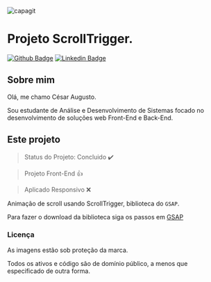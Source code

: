 ![capagit](https://user-images.githubusercontent.com/67242974/112635878-1c994500-8e1b-11eb-94f0-c017b159c160.jpg)

# Projeto ScrollTrigger.

[![Github Badge](https://img.shields.io/badge/-Github-000?style=flat-square&logo=Github&logoColor=white&link=https://github.com/Cesar4ugusto)](https://github.com/Cesar4ugusto)
[![Linkedin Badge](https://img.shields.io/badge/-LinkedIn-blue?style=flat-square&logo=Linkedin&logoColor=white&linkhttps://www.linkedin.com/in/c%C3%A9sar-augusto-aa8143160//)](https://www.linkedin.com/in/c%C3%A9sar-augusto-aa8143160//)

## Sobre mim

Olá, me chamo César Augusto.

Sou estudante de Análise e Desenvolvimento de Sistemas focado no desenvolvimento de soluções web Front-End e Back-End.

## Este projeto

> Status do Projeto: Concluido :heavy_check_mark:

> Projeto Front-End :+1:

> Aplicado Responsivo :x:

Animação de scroll usando ScrollTrigger, biblioteca do `GSAP`.

Para fazer o download da biblioteca siga os passos em [GSAP](https://greensock.com/docs/v3/Installation#download)

### Licença

As imagens estão sob proteção da marca.

Todos os ativos e código são de domínio público, a menos que especificado de outra forma.